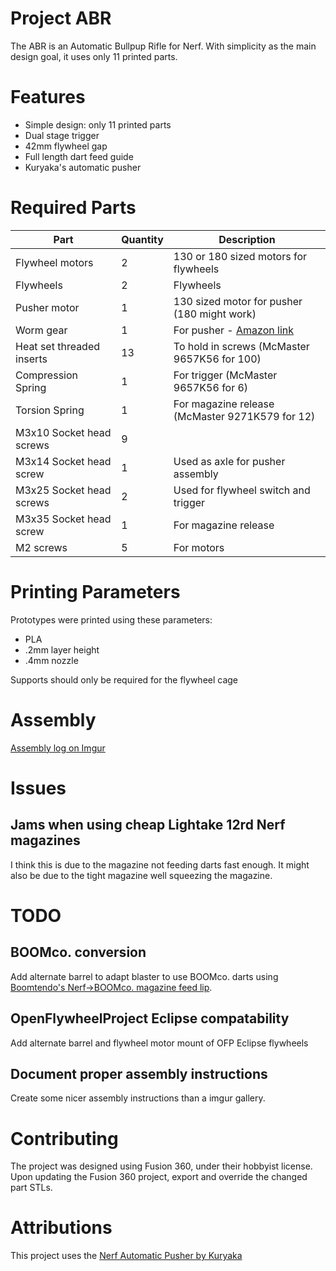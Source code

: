 
# Project ABR

The ABR is an Automatic Bullpup Rifle for Nerf. With simplicity as the main design goal, it uses only 11 printed parts. 

# Features
- Simple design: only 11 printed parts
- Dual stage trigger
- 42mm flywheel gap
- Full length dart feed guide
- Kuryaka's automatic pusher

# Required Parts

|Part            |Quantity  |Description                                                 |
|----------------|----------|------------------------------------------------------------|
|Flywheel motors |2         |130 or 180 sized motors for flywheels                       |
|Flywheels       |2         |Flywheels                                                   |
|Pusher motor    |1         |130 sized motor for pusher (180 might work)                                
|Worm gear       |1         |For pusher - [Amazon link](https://www.amazon.com/gp/product/B00EPQMKHQ/ref=oh_aui_detailpage_o09_s00) |
|Heat set threaded inserts| 13 | To hold in screws (McMaster 9657K56 for 100)            |
|Compression Spring       | 1 | For trigger (McMaster 9657K56 for 6)                     |
|Torsion Spring           | 1 | For magazine release (McMaster 9271K579 for 12)          |
|M3x10 Socket head screws | 9 |                                                          |
|M3x14 Socket head screw  | 1 | Used as axle for pusher assembly                         |
|M3x25 Socket head screws | 2 | Used for flywheel switch and trigger                     |
|M3x35 Socket head screw  | 1 | For magazine release                                     |
|M2 screws                | 5 | For motors                                               |

# Printing Parameters
Prototypes were printed using these parameters:
- PLA
- .2mm layer height
- .4mm nozzle

Supports should only be required for the flywheel cage

# Assembly

[Assembly log on Imgur](https://imgur.com/a/5xSceZQ)

# Issues
## Jams when using cheap Lightake 12rd Nerf magazines
I think this is due to the magazine not feeding darts fast enough. It might also be due to the tight magazine well squeezing the magazine. 

# TODO
## BOOMco. conversion
Add alternate barrel to adapt blaster to use BOOMco. darts using [Boomtendo's Nerf->BOOMco. magazine feed lip](https://www.thingiverse.com/thing:2853522). 

## OpenFlywheelProject Eclipse compatability
Add alternate barrel and flywheel motor mount of OFP Eclipse flywheels

## Document proper assembly instructions
Create some nicer assembly instructions than a imgur gallery. 

# Contributing
The project was designed using Fusion 360, under their hobbyist license. Upon updating the Fusion 360 project, export and override the changed part STLs.

# Attributions
This project uses the [Nerf Automatic Pusher by Kuryaka](https://www.thingiverse.com/thing:2980651)

